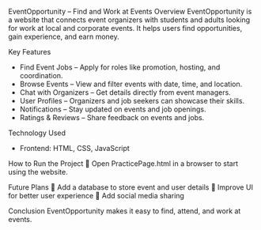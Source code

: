EventOpportunity – Find and Work at Events
Overview
EventOpportunity is a website that connects event organizers with students and adults looking for work at local and corporate events. It helps users find opportunities, gain experience, and earn money.

Key Features
- Find Event Jobs – Apply for roles like promotion, hosting, and coordination.
- Browse Events – View and filter events with date, time, and location.
- Chat with Organizers – Get details directly from event managers.
- User Profiles – Organizers and job seekers can showcase their skills.
- Notifications – Stay updated on events and job openings.
- Ratings & Reviews – Share feedback on events and jobs.

Technology Used
- Frontend: HTML, CSS, JavaScript

How to Run the Project
📌 Open PracticePage.html in a browser to start using the website.

Future Plans
🚀 Add a database to store event and user details
📱 Improve UI for better user experience
🔹 Add social media sharing

Conclusion
EventOpportunity makes it easy to find, attend, and work at events.
